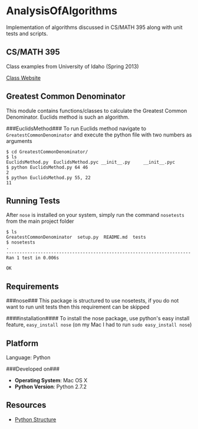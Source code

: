 AnalysisOfAlgorithms
====================

Implementation of algorithms discussed in CS/MATH 395 along with unit tests and scripts.

CS/MATH 395
--------
Class examples from University of Idaho  (Spring 2013)

[Class Website](http://marvin.cs.uidaho.edu/Teaching/CS395/index.html)

Greatest Common Denominator
--------------
This module contains functions/classes to calculate the Greatest Common Denominator. Euclids method is such an algorithm.

###EuclidsMethod###
To run Euclids method navigate to `GreatestCommonDenominator` and execute the python file with two numbers as arguments
```
$ cd GreatestCommonDenominator/
$ ls
EuclidsMethod.py  EuclidsMethod.pyc	__init__.py		__init__.pyc
$ python EuclidsMethod.py 64 46
2
$ python EuclidsMethod.py 55, 22
11

```

Running Tests
-------------
After `nose` is installed on your system, simply run the command `nosetests` from the main project folder

```
$ ls
GreatestCommonDenominator  setup.py  README.md  tests
$ nosetests
.
----------------------------------------------------------------------
Ran 1 test in 0.006s

OK

```

Requirements
-----------

###nose###
This package is structured to use nosetests, if you do not want to run unit tests then this requirement can be skipped

####installation####
To install the nose package, use python's easy install feature, `easy_install nose` (on my Mac I had to run `sudo easy_install nose`)

Platform
---------
Language: Python

###Developed on###
- <b>Operating System</b>: Mac OS X
- <b>Python Version</b>: Python 2.7.2

Resources
-----------
- [Python Structure](http://learnpythonthehardway.org/book/ex46.html)
